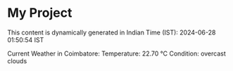 # My Project

This content is dynamically generated in Indian Time (IST): 2024-06-28 01:50:54 IST


Current Weather in Coimbatore:
Temperature: 22.70 °C
Condition: overcast clouds
